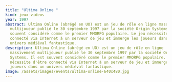 ```yaml
---
title: "Ultima Online "
kind: jeux-videos
year: 1997
abstract: Ultima Online (abrégé en UO) est un jeu de rôle en ligne massivement
  multijoueur publié le 30 septembre 1997 par la société Origin Systems. Il est
  souvent considéré comme le premier MMORPG populaire. Le jeu nécessite d'être
  connecté via Internet à un serveur de jeu et immerge les joueurs dans un
  univers médiéval fantastique.
description: Ultima Online (abrégé en UO) est un jeu de rôle en ligne
  massivement multijoueur publié le 30 septembre 1997 par la société Origin
  Systems. Il est souvent considéré comme le premier MMORPG populaire. Le jeu
  nécessite d'être connecté via Internet à un serveur de jeu et immerge les
  joueurs dans un univers médiéval fantastique.
image: /assets/images/events/ultima-online-640x480.jpg
---
```

